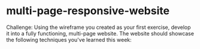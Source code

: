 # multi-page-responsive-website
Challenge: Using the wireframe you created as your first exercise, develop it into a fully functioning, multi-page website. The website should showcase the following techniques you've learned this week:
